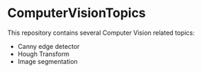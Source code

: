 # ComputerVisionTopics
This repository contains several Computer Vision related topics:

- Canny edge detector
- Hough Transform
- Image segmentation
